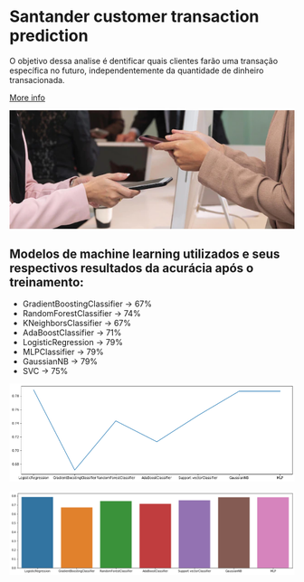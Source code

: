 # Santander customer transaction prediction
O objetivo dessa analise é dentificar quais clientes farão uma transação específica no futuro, independentemente da quantidade de dinheiro transacionada. 

[More info](https://www.kaggle.com/competitions/santander-customer-transaction-prediction/overview)

![alt text](01.png)



## Modelos de machine learning utilizados e seus respectivos resultados da acurácia após o treinamento:
* GradientBoostingClassifier -> 67%
* RandomForestClassifier -> 74%
* KNeighborsClassifier -> 67%
* AdaBoostClassifier -> 71%
* LogisticRegression -> 79%
* MLPClassifier -> 79%
* GaussianNB -> 79%
* SVC -> 75%


![alt text](result01.png)

![alt text](result02.png)


